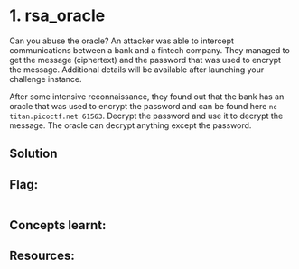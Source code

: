 # 1. rsa_oracle 

Can you abuse the oracle?
An attacker was able to intercept communications between a bank and a fintech company. They managed to get the message (ciphertext) and the password that was used to encrypt the message.
Additional details will be available after launching your challenge instance.

After some intensive reconnaissance, they found out that the bank has an oracle that was used to encrypt the password and can be found here ```nc titan.picoctf.net 61563```. Decrypt the password and use it to decrypt the message. The oracle can decrypt anything except the password.

## Solution

## Flag:
```

```

## Concepts learnt:


## Resources:
